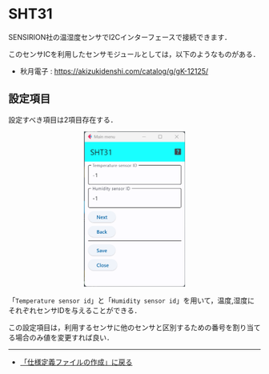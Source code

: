 # SHT31

SENSIRION社の温湿度センサでI2Cインターフェースで接続できます．

このセンサICを利用したセンサモジュールとしては，以下のようなものがある．

- 秋月電子 : https://akizukidenshi.com/catalog/g/gK-12125/


## 設定項目
設定すべき項目は2項目存在する．





<div style="text-align: center;">
<img src="../../images/editConfig_sht31.png" width="40%">
</div>



「``Temperature sensor id``」と「``Humidity sensor id``」を用いて，温度,湿度にそれぞれセンサIDを与えることができる．

この設定項目は，利用するセンサに他のセンサと区別するための番号を割り当てる場合のみ値を変更すれば良い．

***

- [「仕様定義ファイルの作成」に戻る](../editConfig.md)